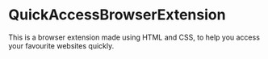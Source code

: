 # QuickAccessBrowserExtension
This is a browser extension made using HTML and CSS, to help you access your favourite websites quickly.
